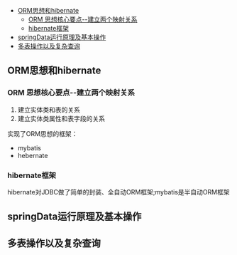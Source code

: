 
- [ORM思想和hibernate](#orm思想和hibernate)
  - [ORM 思想核心要点--建立两个映射关系](#orm-思想核心要点--建立两个映射关系)
  - [hibernate框架](#hibernate框架)
- [springData运行原理及基本操作](#springdata运行原理及基本操作)
- [多表操作以及复杂查询](#多表操作以及复杂查询)

## ORM思想和hibernate
### ORM 思想核心要点--建立两个映射关系
1. 建立实体类和表的关系
2. 建立实体类属性和表字段的关系

实现了ORM思想的框架：
- mybatis
- hebernate

### hibernate框架
hibernate对JDBC做了简单的封装、全自动ORM框架;mybatis是半自动ORM框架
## springData运行原理及基本操作
## 多表操作以及复杂查询